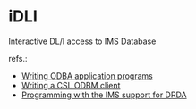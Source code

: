 # iDLI

Interactive DL/I access to IMS Database

refs.: 
- [Writing ODBA application programs](https://www.ibm.com/docs/en/ims/15.5.0?topic=db-writing-odba-application-programs)
- [Writing a CSL ODBM client](https://www.ibm.com/docs/en/ims/15.5.0?topic=csl-writing-odbm-client)
- [Programming with the IMS support for DRDA](https://www.ibm.com/docs/en/ims/15.5.0?topic=db-programming-ims-support-drda)

